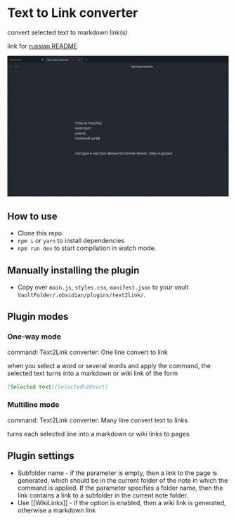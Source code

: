 # Text to Link converter

convert selected text to markdown link(s)

link for [russian README](https://github.com/kaefik/obsidian-text2link/blob/main/README.ru.md)

![Using plugin Text2Link](https://github.com/kaefik/obsidian-text2link/blob/main/Using%20plugin%20Text2Link.gif)

## How to use

- Clone this repo.
- `npm i` or `yarn` to install dependencies
- `npm run dev` to start compilation in watch mode.

## Manually installing the plugin

- Copy over `main.js`, `styles.css`, `manifest.json` to your vault `VaultFolder/.obsidian/plugins/text2link/`.



## Plugin modes

### One-way mode

command: Text2Link converter: One line convert to link

when you select a word or several words and apply the command, the selected text turns into a markdown or wiki link of the form

```markdown
[Selected text](Selected%20text)
```

### Multiline mode

command: Text2Link converter: Many line convert text to links

turns each selected line into a markdown or wiki links to pages

## Plugin settings

- Subfolder name - if the parameter is empty, then a link to the page is generated, which should be in the current folder of the note in which the command is applied. If the parameter specifies a folder name, then the link contains a link to a subfolder in the current note folder.
- Use [[WikiLinks]] - if the option is enabled, then a wiki link is generated, otherwise a markdown link
